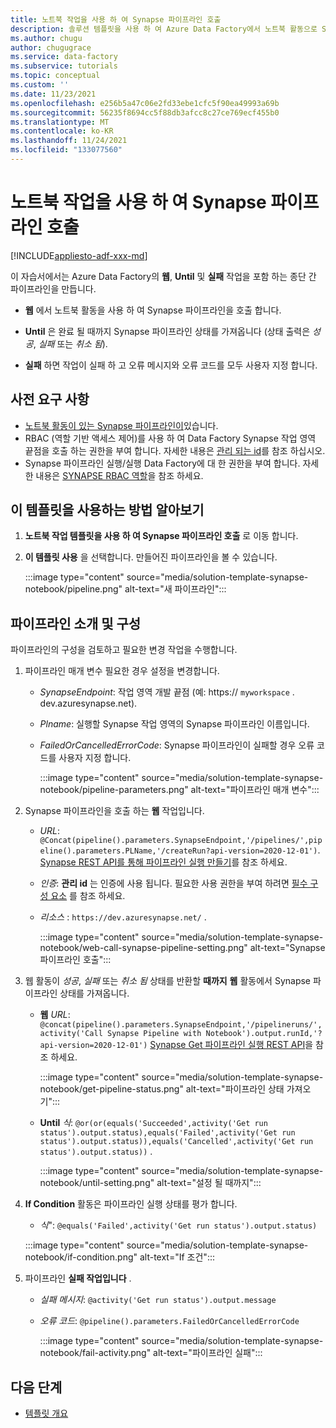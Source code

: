 ```yaml
---
title: 노트북 작업을 사용 하 여 Synapse 파이프라인 호출
description: 솔루션 템플릿을 사용 하 여 Azure Data Factory에서 노트북 활동으로 Synapse 파이프라인을 호출 하는 방법을 알아봅니다.
ms.author: chugu
author: chugugrace
ms.service: data-factory
ms.subservice: tutorials
ms.topic: conceptual
ms.custom: ''
ms.date: 11/23/2021
ms.openlocfilehash: e256b5a47c06e2fd33ebe1cfc5f90ea49993a69b
ms.sourcegitcommit: 56235f8694cc5f88db3afcc8c27ce769ecf455b0
ms.translationtype: MT
ms.contentlocale: ko-KR
ms.lasthandoff: 11/24/2021
ms.locfileid: "133077560"
---
```

# <a name="call-synapse-pipeline-with-a-notebook-activity"></a>노트북 작업을 사용 하 여 Synapse 파이프라인 호출

[!INCLUDE[appliesto-adf-xxx-md](includes/appliesto-adf-xxx-md.md)]

이 자습서에서는 Azure Data Factory의 **웹**, **Until** 및 **실패** 작업을 포함 하는 종단 간 파이프라인을 만듭니다.

- **웹** 에서 노트북 활동을 사용 하 여 Synapse 파이프라인을 호출 합니다.

- **Until** 은 완료 될 때까지 Synapse 파이프라인 상태를 가져옵니다 (상태 출력은 *성공*, *실패* 또는 *취소 됨*).

- **실패** 하면 작업이 실패 하 고 오류 메시지와 오류 코드를 모두 사용자 지정 합니다.

## <a name="prerequisites"></a>사전 요구 사항

- [노트북 활동이 있는 Synapse 파이프라인이](https://docs.microsoft.com/azure/synapse-analytics/synapse-notebook-activity)있습니다.
- RBAC (역할 기반 액세스 제어)를 사용 하 여 Data Factory Synapse 작업 영역 끝점을 호출 하는 권한을 부여 합니다. 자세한 내용은 [관리 되는 id](control-flow-web-activity.md#managed-identity)를 참조 하십시오.
- Synapse 파이프라인 실행/실행 Data Factory에 대 한 권한을 부여 합니다. 자세한 내용은 [SYNAPSE RBAC 역할](https://docs.microsoft.com/azure/synapse-analytics/security/synapse-workspace-understand-what-role-you-need#tasks-and-required-roles)을 참조 하세요.

## <a name="how-to-use-this-template"></a>이 템플릿을 사용하는 방법 알아보기

1. **노트북 작업 템플릿을 사용 하 여 Synapse 파이프라인 호출** 로 이동 합니다.

1. **이 템플릿 사용** 을 선택합니다. 만들어진 파이프라인을 볼 수 있습니다.

    :::image type="content" source="media/solution-template-synapse-notebook/pipeline.png" alt-text="새 파이프라인":::

## <a name="pipeline-introduction-and-configuration"></a>파이프라인 소개 및 구성

파이프라인의 구성을 검토하고 필요한 변경 작업을 수행합니다.

1. 파이프라인 매개 변수 필요한 경우 설정을 변경합니다.

    - *SynapseEndpoint*: 작업 영역 개발 끝점 (예: https:// `myworkspace` . dev.azuresynapse.net).
    - *Plname*: 실행할 Synapse 작업 영역의 Synapse 파이프라인 이름입니다.
    - *FailedOrCancelledErrorCode*: Synapse 파이프라인이 실패할 경우 오류 코드를 사용자 지정 합니다.
    
        :::image type="content" source="media/solution-template-synapse-notebook/pipeline-parameters.png" alt-text="파이프라인 매개 변수":::

1. Synapse 파이프라인을 호출 하는 **웹** 작업입니다.

    - *URL*: `@Concat(pipeline().parameters.SynapseEndpoint,'/pipelines/',pipeline().parameters.PLName,'/createRun?api-version=2020-12-01')`. [Synapse REST API를 통해 파이프라인 실행 만들기](https://docs.microsoft.com/rest/api/synapse/data-plane/pipeline/create-pipeline-run)를 참조 하세요.
    - *인증*: **관리 id** 는 인증에 사용 됩니다. 필요한 사용 권한을 부여 하려면 [필수 구성 요소](#prerequisites) 를 참조 하세요.
    - *리소스* : `https://dev.azuresynapse.net/` .
    
        :::image type="content" source="media/solution-template-synapse-notebook/web-call-synapse-pipeline-setting.png" alt-text="Synapse 파이프라인 호출":::

1. 웹 활동이 *성공*, *실패* 또는 *취소 됨* 상태를 반환할 **때까지** **웹** 활동에서 Synapse 파이프라인 상태를 가져옵니다.
    - **웹** *URL*: `@concat(pipeline().parameters.SynapseEndpoint,'/pipelineruns/',activity('Call Synapse Pipeline with Notebook').output.runId,'?api-version=2020-12-01')` [Synapse Get 파이프라인 실행 REST API](https://docs.microsoft.com/rest/api/synapse/data-plane/pipeline-run/get-pipeline-run)을 참조 하세요.
    
        :::image type="content" source="media/solution-template-synapse-notebook/get-pipeline-status.png" alt-text="파이프라인 상태 가져오기":::
    
    - **Until** *식*: `@or(or(equals('Succeeded',activity('Get run status').output.status),equals('Failed',activity('Get run status').output.status)),equals('Cancelled',activity('Get run status').output.status))` .
    
        :::image type="content" source="media/solution-template-synapse-notebook/until-setting.png" alt-text="설정 될 때까지":::

1. **If Condition** 활동은 파이프라인 실행 상태를 평가 합니다.
    - *식*": `@equals('Failed',activity('Get run status').output.status)`

    :::image type="content" source="media/solution-template-synapse-notebook/if-condition.png" alt-text="If 조건":::

1. 파이프라인 **실패 작업입니다** .
    - *실패 메시지*: `@activity('Get run status').output.message`
    - *오류 코드*: `@pipeline().parameters.FailedOrCancelledErrorCode`

        :::image type="content" source="media/solution-template-synapse-notebook/fail-activity.png" alt-text="파이프라인 실패":::

## <a name="next-steps"></a>다음 단계

- [템플릿 개요](solution-templates-introduction.md)